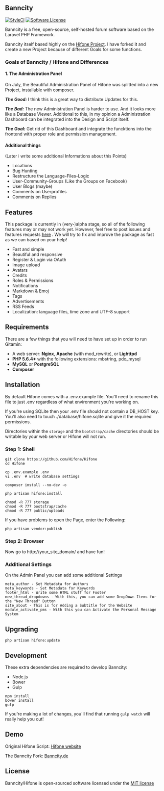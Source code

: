 ## Banncity

[![StyleCI](https://styleci.io/repos/65454494/shield)](https://styleci.io/repos/65454494/)
[![Software License](https://img.shields.io/badge/license-MIT-brightgreen.svg?style=flat-square)](LICENSE)

Banncity is a free, open-source, self-hosted forum software based on the Laravel PHP Framework.

Banncity itself based highly on the [Hifone Project](https://github.com/Hifone/Hifone).
I have forked it and create a new Project because of different Goals for some functions.

### Goals of Banncity / Hifone and Differences

#### 1. The Administration Panel
On July, the Beautiful Administration Panel of Hifone was splitted into a new Project, installable with composer.

***The Good:*** I think this is a great way to distribute Updates for this.

***The Bad:*** The new Administration Panel is harder to use. And it looks more like a Database Viewer.
Additional to this, in my opinion a Administration Dashboard can be integrated into the Design and Script itself.

***The Goal:*** Get rid of this Dashboard and integrate the funcktions into the frontend with proper role and permission management.

#### Additional things
(Later i write some additional Informations about this Points)
* Locations 
* Bug Hunting
* Restructure the Language-Files-Logic
* User-Community-Groups (Like the Groups on Facebook)
* User Blogs (maybe)
* Comments on Userprofiles
* Comments on Replies

## Features

This package is currently in (very-)alpha stage, so all of the following features may or may not work yet. However, feel free to post issues and features requests [here](https://github.com/rygos/banncity/issues) . We will try to fix and improve the package as fast as we can based on your help!

* Fast and simple
* Beautiful and responsive
* Register & Login via OAuth
* Image upload
* Avatars
* Credits
* Roles & Permissions
* Notifications
* Markdown & Emoj
* Tags
* Advertisements
* RSS Feeds
* Localization: language files, time zone and UTF-8 support

## Requirements

There are a few things that you will need to have set up in order to run Gitamin:

- A web server: **Nginx**, **Apache** (with mod_rewrite), or **Lighttpd**
- **PHP 5.6.4+** with the following extensions: mbstring, pdo_mysql
- **MySQL** or **PostgreSQL**
- **Composer**

## Installation

By default Hifone comes with a .env.example file. You'll need to rename this file to just .env regardless of what environment you're working on.

If you're using SQLite then your .env file should not contain a DB_HOST key. You'll also need to touch ./database/hifone.sqlite and give it the required permissions.

Directories within the `storage` and the `bootstrap/cache` directories should be writable by your web server or Hifone will not run. 


### Step 1: Shell

```shell
git clone https://github.com/Hifone/Hifone
cd Hifone

cp .env.example .env
vi .env  # write database settings

composer install --no-dev -o

php artisan hifone:install

chmod -R 777 storage
chmod -R 777 bootstrap/cache
chmod -R 777 public/uploads
```

If you have problems to open the Page, enter the Following:
```shell
php artisan vendor:publish
```

### Step 2: Browser

Now go to http://your_site_domain/ and have fun!

### Additional Settings
On the Admin Panel you can add some additional Settings
```
meta_author - Set Metadata for Authors
meta_keywords - Set Metadata for Keywords
footer_html - Write some HTML stuff for Footer
new_thread_dropdowns - With this, you can add some DropDown Items for the "New Thread" Button
site_about - This is for Adding a Subtitle for the Website
module_activate_pms - With this you can Activate the Personal Message System
```

## Upgrading

```shell
php artisan hifone:update
```

## Development

These extra dependencies are required to develop Banncity:

- Node.js
- Bower
- Gulp

```shell
npm install
bower install
gulp
```

If you're making a lot of changes, you'll find that running `gulp watch` will really help you out!


## Demo

Original Hifone Script: [Hifone website](http://hifone.com/)

The Banncity Fork: [Banncity.de](http://banncity.de)

## License

Banncity/Hifone is open-sourced software licensed under the [MIT license](http://opensource.org/licenses/MIT)
